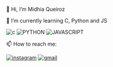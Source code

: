   👋 Hi, I’m Midhia Queiroz
  
  🌱 I’m currently learning C, Python and JS

  ![c](https://img.shields.io/badge/C-00599C?style=for-the-badge&logo=c&logoColor=white) 
  ![PYTHON](https://img.shields.io/badge/Python-3776AB?style=for-the-badge&logo=python&logoColor=white)
  ![JAVASCRIPT](https://img.shields.io/badge/JavaScript-F7DF1E?style=for-the-badge&logo=javascript&logoColor=black)
  

          
          
📫 How to reach me:

[![instagram](https://img.shields.io/badge/Instagram-E4405F?style=for-the-badge&logo=instagram&logoColor=white)](queirozmidhia)
[![gmail](https://img.shields.io/badge/Gmail-D14836?style=for-the-badge&logo=gmail&logoColor=white)](queirozmidhia9@gmail.com)


          
<!---
MidhiaQ/MidhiaQ is a ✨ special ✨ repository because its `README.md` (this file) appears on your GitHub profile.
You can click the Preview link to take a look at your changes.
--->
